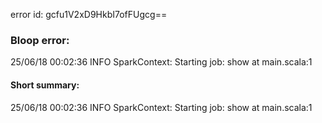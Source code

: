 error id: gcfu1V2xD9HkbI7ofFUgcg==
### Bloop error:

25/06/18 00:02:36 INFO SparkContext: Starting job: show at main.scala:1
#### Short summary: 

25/06/18 00:02:36 INFO SparkContext: Starting job: show at main.scala:1